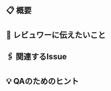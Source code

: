 ## 📋 概要

## 📮 レビュワーに伝えたいこと
<!-- 観点、ポイント、不明点、疑問点など -->

## 🖇 関連するIssue

<!-- 観点、ポイント、不明点、疑問点など -->

## 💡 QAのためのヒント
<!-- QA手順、ポイントなど -->